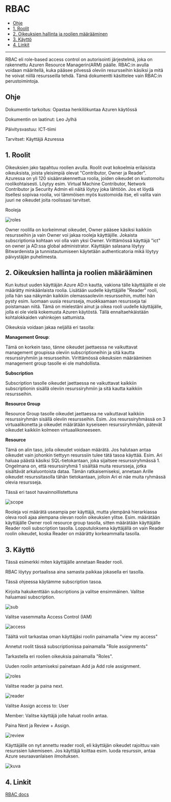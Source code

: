 # RBAC

- [Ohje](#ohje)
- [1. Roolit](#1-roolit)
- [2. Oikeuksien hallinta ja roolien määrääminen](#2-oikeuksien-hallinta-ja-roolien-määrääminen)
- [3. Käyttö](#3-käyttö)
- [4. Linkit](#4-linkit)

---





RBAC eli role-based access control on autorisointi järjestelmä, joka on rakennettu Azuren Resource Managerin(ARM) päälle. RBAC:in avulla voidaan määritellä, kuka pääsee pilvessä oleviin resursseihin käsiksi ja mitä he voivat niillä resursseilla tehdä. Tämä dokumentti käsittelee vain RBAC:in perustoimintoja.

## Ohje


Dokumentin tarkoitus: Opastaa henkilökuntaa Azuren käytössä

Dokumentin on laatinut: Leo Jylhä

Päivitysvastuu: ICT-tiimi

Tarvitset: Käyttäjä Azuressa



## 1. Roolit


Oikeuksien jako tapahtuu roolien avulla. Roolit ovat kokoelmia erilaisista oikeuksista, joista yleisimpiä olevat "Contributor, Owner ja Reader". Azuressa on yli 120 sisäänrakennettua roolia, joiden oikeudet on kustomoitu roolikohtaisesti. Löytyy esim. Virtual Machine Contributor, Network Contributor ja Security Admin eli näitä löytyy joka lähtöön. Jos et löydä itsellesi sopivaa roolia, voi tämmöisen myös kustomoida itse, eli valita vain juuri ne oikeudet joita roolissasi tarvitset.

Rooleja

![roles](kuvat/roolit.png)

Owner roolilla on korkeimmat oikeudet, Owner pääsee käsiksi kaikkiin resursseihin ja vain Owner voi jakaa rooleja käyttäjille. Jokaista subscriptionia kohtaan voi olla vain yksi Owner. Virittämössä käyttäjä "ict" on owner ja AD:ssa global administrator. Käyttäjän salasana löytyy Bitwardenista ja tunnistautumiseen käytetään authenticatoria mikä löytyy päivystäjän puhelimesta.

## 2. Oikeuksien hallinta ja roolien määrääminen


Kun kutsut uuden käyttäjän Azure AD:n kautta, vakiona tälle käyttäjälle ei ole määrätty minkäänlaista roolia. Lisätään uudelle käyttäjälle "Reader" rooli, jolla hän saa näkymän kaikkiin olemassaoleviin resursseihin, muttei hän pysty esim. luomaan uusia resursseja, muokkaamaan resursseja tai poistamaan niitä. Tämä on mielestäni ainut ja oikea rooli uudelle käyttäjälle, jolla ei ole vielä kokemusta Azuren käytöstä. Tällä ennaltaehkäistään kohtalokkaiden vahinkojen sattumista.

Oikeuksia voidaan jakaa neljällä eri tasolla:

**Management Group**:

Tämä on korkein taso, tänne oikeudet jaettaessa ne vaikuttavat management groupissa oleviin subscriptioneihin ja sitä kautta resurssiryhmiin ja resursseihin. Virittämössä oikeuksien määrääminen management group tasolle ei ole mahdollista.

**Subscription** 

Subscription tasolle oikeudet jaettaessa ne vaikuttavat kaikkiin subscriptionin sisällä oleviin resurssiryhmiin ja sitä kautta kaikkiin resursseihin.

**Resource Group**

Resource Group tasolle oikeudet jaettaessa ne vaikuttavat kaikkiin resurssiryhmän sisällä oleviin resursseihin. Esim. Jos resurssiryhmässä on 3 virtuaalikonetta ja oikeudet määrätään kyseiseen resurssiryhmään, pätevät oikeudet kaikkiin kolmeen virtuaalikoneeseen.

**Resource**

Tämä on alin taso, jolla oikeudet voidaan määrätä. Jos halutaan antaa oikeudet vain johonkin tiettyyn resurssiin tulee tätä tasoa käyttää. Esim. Ari haluaa päästä käsiksi SQL-tietokantaan, joka sijaitsee resurssiryhmässä 1. Ongelmana on, että resurssiryhmä 1 sisältää muita resursseja, jotka sisältävät arkaluontoista dataa. Tämän ratkaisemiseksi, annetaan Arille oikeudet resurssitasolla tähän tietokantaan, jolloin Ari ei näe muita ryhmässä olevia resursseja.


Tässä eri tasot havainnoillistettuna

![scope](kuvat/scope2.png)

Rooleja voi määrätä useampia per käyttäjä, mutta ylempänä hierarkiassa oleva rooli ajaa alempana olevan roolin oikeuksien ylitse. Esim. määrätään käyttäjälle Owner rooli resource group tasolla, sitten määrätään käyttäjälle Reader rooli subscription tasolla. Lopputuloksena käyttäjällä on vain Reader roolin oikeudet, koska Reader on määrätty korkeammalla tasolla.


## 3. Käyttö


Tässä esimerkki miten käyttäjälle annetaan Reader rooli.

RBAC löytyy portaalissa aina samasta paikkaa jokasella eri tasolla.

Tässä ohjeessa käytämme subscription tasoa.

Kirjoita hakukenttään subscriptions ja valitse ensimmäinen. Valitse haluamasi subscription.

![sub](kuvat/subs.png)

Valitse vasemmalta Access Control (IAM)

![access](kuvat/l%C3%B6ytyy.png)

Täältä voit tarkastaa oman käyttäjäsi roolin painamalla "view my access"

Annetut roolit tässä subscriptionissa painamalla "Role assignments"

Tarkastella eri roolien oikeuksia painamalla "Roles".

Uuden roolin antamiseksi painetaan Add ja Add role assignment.


![roles](kuvat/nakyma.png)

Valitse reader ja paina next.

![reader](kuvat/reader.png)

Valitse Assign access to: User

Member: Valitse käyttäjä jolle haluat roolin antaa.

Paina Next ja Review + Assign.

![review](kuvat/valitse.png)

Käyttäjälle on nyt annettu reader rooli, eli käyttäjän oikeudet rajoittuu vain resurssien lukemiseen. Jos käyttäjä koittaa esim. luoda resurssin, antaa Azure seuraavanlaisen ilmoituksen.

![kuva](kuvat/access.png)


## 4. Linkit

[RBAC docs](https://learn.microsoft.com/en-us/azure/role-based-access-control/)
